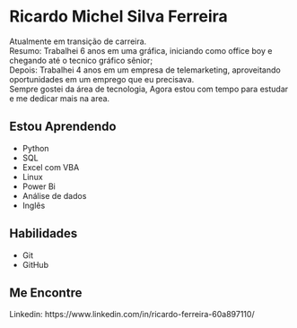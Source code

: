  <h1>Ricardo Michel Silva Ferreira</h1>


Atualmente em transição de carreira.<br>
Resumo: Trabalhei 6 anos em uma gráfica, iniciando como office boy e chegando até o  tecnico gráfico sênior; <br>
Depois: Trabalhei 4 anos em um empresa de telemarketing, aproveitando oportunidades em um emprego que eu precisava.<br>
Sempre gostei da área de tecnologia, Agora estou com tempo para estudar e me dedicar mais na area.

<h2>Estou Aprendendo</h2>
<ul>
  <li>Python</li>
  <li>SQL</li>
  <li>Excel com VBA</li>
  <li>Linux</li>
  <li>Power Bi</li>
  <li>Análise de dados</li>
  <li>Inglês</li>
</ul>


<h2>Habilidades</h2>
<ul>
  <li>Git</li>
  <li>GitHub</li>
</ul>

<h2>Me Encontre</h2>
Linkedin: https://www.linkedin.com/in/ricardo-ferreira-60a897110/

